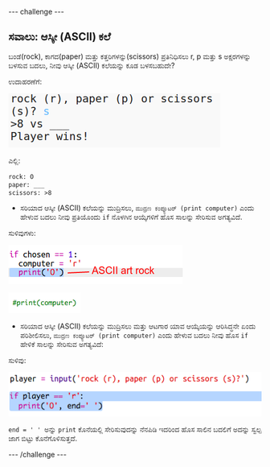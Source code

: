 --- challenge ---

## ಸವಾಲು: ಆಸ್ಕೀ (ASCII) ಕಲೆ

ಬಂಡೆ(rock), ಕಾಗದ(paper) ಮತ್ತು ಕತ್ತರಿಗಳನ್ನು(scissors) ಪ್ರತಿನಿಧಿಸಲು r, p ಮತ್ತು s ಅಕ್ಷರಗಳನ್ನು ಬಳಸುವ ಬದಲು, ನೀವು ಆಸ್ಕೀ (ASCII) ಕಲೆಯನ್ನು ಕೂಡ ಬಳಸಬಹುದೇ?

ಉದಾಹರಣೆಗೆ:

![screenshot](images/rps-ascii-challenge.png)

ಎಲ್ಲಿ:

    rock: O
    paper: ___
    scissors: >8
    

+ ಸರಿಯಾದ ಆಸ್ಕೀ (ASCII) ಕಲೆಯನ್ನು ಮುದ್ರಿಸಲು, `ಮುದ್ರಣ ಕಂಪ್ಯೂಟರ್ (print computer)` ಎಂದು ಹೇಳುವ ಬದಲು ನೀವು ಪ್ರತಿಯೊಂದು `if` ನೊಳಗಿನ ಆಯ್ಕೆಗಳಿಗೆ ಹೊಸ ಸಾಲನ್ನು ಸೇರಿಸುವ ಅಗತ್ಯವಿದೆ. 

ಸುಳಿವುಗಳು:

![screenshot](images/rps-ascii-rock.png)

![screenshot](images/rps-comment-computer.png)

+ ಸರಿಯಾದ ಆಸ್ಕೀ (ASCII) ಕಲೆಯನ್ನು ಮುದ್ರಿಸಲು ಮತ್ತು ಆಟಗಾರ ಯಾವ ಆಯ್ಕೆಯನ್ನು ಆರಿಸಿದ್ಧನೇ ಏಂದು ಪರಿಶೀಲಿಸಲು, `ಮುದ್ರಣ ಕಂಪ್ಯೂಟರ್ (print computer)` ಎಂದು ಹೇಳುವ ಬದಲು ನೀವು ಹೊಸ `if` ಹೇಳಿಕೆ ಸಾಲನ್ನು ಸೇರಿಸುವ ಅಗತ್ಯವಿದೆ:

ಸುಳಿವು:

![screenshot](images/rps-player-ascii.png)

`end = ' ' `ಅನ್ನು `print` ಕೊನೆಯಲ್ಲಿ ಸೇರಿಸುವುದನ್ನು ನೆನಪಿಡಿ ಇದರಿಂದ ಹೊಸ ಸಾಲಿನ ಬದಲಿಗೆ ಅದನ್ನು ಸ್ವಲ್ಪ ಜಾಗ ಬಿಟ್ಟು ಕೊನೆಗೊಳಿಸುತ್ತದೆ.

--- /challenge ---
